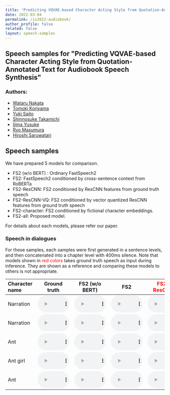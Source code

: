 ```yaml
---
title: 'Predicting VQVAE-based Character Acting Style from Quotation-Annotated Text for Audiobook Speech Synthesis'
date: 2022-03-04
permalink: /is2022-audiobook/
author_profile: false
related: false
layout: speech-samples
---
```



## Speech samples for "Predicting VQVAE-based Character Acting Style from Quotation-Annotated Text for Audiobook Speech Synthesis"

### Authors:
* [Wataru Nakata](https://wataru-nakata.github.io)
* [Tomoki Koriyama](https://hyama5.github.io/index-j.html)
* [Yuki Saito](http://sython.org/)
* [Shinnosuke Takamichi](https://sites.google.com/site/shinnosuketakamichi/home)
* [Ijima Yusuke](https://sites.google.com/view/yskijm/profile)
* [Ryo Masumura](https://sites.google.com/site/ryomasumuraweb/home)
* [Hiroshi Saruwatari](https://researchmap.jp/read0102891)


## Speech samples
We have prepared 5 models for comparison.
* FS2 (w/o BERT) : Ordinary FastSpeech2 
* FS2: FastSpeech2 conditioned by cross-sentence context from RoBERTa
* FS2-ResCNN: FS2 conditioned by ResCNN features from ground truth speech
* FS2-ResCNN-VQ: FS2 conditioned by vector quantized ResCNN features from ground truth speech
* FS2-character: FS2 conditioned by fictional character embeddings.
* FS2-all: Proposed model.

For details about each models, please refer our paper.
### Speech in dialogues 
For these samples, each samples were first generated in a sentence levels, and then concatenated into a chapter level with 400ms silence.
Note that models shown in <span style="color: red">red colors</span> takes ground truth speech as input during inference. They are shown as a reference and comparing these models to others is not appropriate.

| Character name | Ground truth | FS2 (w/o BERT) | FS2 | <span style="color: red"> FS2-ResCNN </span>| <span style="color: red">FS2-ResCNN-VQ </span> | FS2-character | **FS2-all** | 
|:---|:---:|:---:|:---:|:---:|:---:|:---:|:---:|
|Narration| <audio controls preload style='width: 100px;' src='/files/SSW11/gpe/ground_truth/test0.wav'></audio>| <audio controls preload style='width: 100px;' src='/files/is2022/sentence-level/is2022-fs2_0.wav'></audio>| <audio controls preload style='width: 100px;' src='/files/is2022/sentence-level/is2022-bert_0.wav'></audio>| <audio controls preload style='width: 100px;' src='/files/is2022/sentence-level/is2022-rescnn-bert_0.wav'></audio>| <audio controls preload style='width: 100px;' src='/files/is2022/sentence-level/is2022-rescnn-vq-bert_0.wav'></audio>| <audio controls preload style='width: 100px;' src='/files/is2022/sentence-level/is2022-input-character_0.wav'></audio>| <audio controls preload style='width: 100px;' src='/files/is2022/sentence-level/is2022-all-attention_0.wav'></audio>|
|Narration| <audio style='width: 100px;' controls preload src='/files/SSW11/gpe/ground_truth/test1.wav'></audio>| <audio style='width: 100px;' controls preload src='/files/is2022/sentence-level/is2022-fs2_1.wav'></audio>| <audio style='width: 100px;' controls preload src='/files/is2022/sentence-level/is2022-bert_1.wav'></audio>| <audio style='width: 100px;' controls preload src='/files/is2022/sentence-level/is2022-rescnn-bert_1.wav'></audio>| <audio style='width: 100px;' controls preload src='/files/is2022/sentence-level/is2022-rescnn-vq-bert_1.wav'></audio>| <audio controls preload style='width: 100px;' src='/files/is2022/sentence-level/is2022-input-character_1.wav'></audio>| <audio style='width: 100px;' controls preload src='/files/is2022/sentence-level/is2022-all-attention_1.wav'></audio>| 
|Ant| <audio style='width: 100px;' controls preload src='/files/SSW11/gpe/ground_truth/test2.wav'></audio>| <audio style='width: 100px;' controls preload src='/files/is2022/sentence-level/is2022-fs2_2.wav'></audio>| <audio style='width: 100px;' controls preload src='/files/is2022/sentence-level/is2022-bert_2.wav'></audio>| <audio style='width: 100px;' controls preload src='/files/is2022/sentence-level/is2022-rescnn-bert_2.wav'></audio>| <audio style='width: 100px;' controls preload src='/files/is2022/sentence-level/is2022-rescnn-vq-bert_2.wav'></audio>| <audio controls preload style='width: 100px;' src='/files/is2022/sentence-level/is2022-input-character_2.wav'></audio>| <audio style='width: 100px;' controls preload src='/files/is2022/sentence-level/is2022-all-attention_2.wav'></audio>|
|Ant girl| <audio controls preload style='width: 100px;' src='/files/SSW11/gpe/ground_truth/test3.wav'></audio>| <audio controls preload style='width: 100px;' src='/files/is2022/sentence-level/is2022-fs2_3.wav'></audio>| <audio controls preload style='width: 100px;' src='/files/is2022/sentence-level/is2022-bert_3.wav'></audio>| <audio controls preload style='width: 100px;' src='/files/is2022/sentence-level/is2022-rescnn-bert_3.wav'></audio>| <audio controls preload style='width: 100px;' src='/files/is2022/sentence-level/is2022-rescnn-vq-bert_3.wav'></audio>| <audio controls preload style='width: 100px;' src='/files/is2022/sentence-level/is2022-input-character_3.wav'></audio>| <audio controls preload style='width: 100px;' src='/files/is2022/sentence-level/is2022-all-attention_3.wav'></audio>| 
|Ant| <audio controls preload style='width:100px;'  src='/files/SSW11/gpe/ground_truth/test4.wav'></audio>| <audio controls preload style='width:100px;' src='/files/is2022/sentence-level/is2022-fs2_4.wav'></audio>| <audio controls preload style='width:100px;' src='/files/is2022/sentence-level/is2022-bert_4.wav'></audio>| <audio controls preload style='width:100px;' src='/files/is2022/sentence-level/is2022-rescnn-bert_4.wav'></audio>| <audio controls preload style='width:100px;' src='/files/is2022/sentence-level/is2022-rescnn-vq-bert_4.wav'></audio>| <audio controls preload style='width: 100px;' src='/files/is2022/sentence-level/is2022-input-character_4.wav'></audio>| <audio controls preload style='width: 100px;' src='/files/is2022/sentence-level/is2022-all-attention_4.wav'></audio>|

<!-- ### Speech samples by character

For these samples, we have grouped the samples by character name.

| Ant |  Ant girl | Frog |
|:---:|:---:|:---:|
| <audio style="width: 100px;" src='/files/sp-vqvae/proposed/n_arikun_1094_arikun_chapt000_parag000_style000_000_JKAC_0.wav' controls preload></audio> | <audio style="width: 100px;" src='/files/sp-vqvae/proposed/n_arikun_1094_arikun_chapt000_parag000_style000_000_JKAC_20.wav' controls preload></audio> | <audio style="width: 100px;" src='/files/sp-vqvae/proposed/n_arikun_1094_arikun_chapt000_parag000_style000_000_JKAC_47.wav' controls preload></audio> |  -->